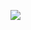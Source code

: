 [![](https://jitpack.io/v/vickyKDV/easyimagepicker.svg)](https://jitpack.io/#vickyKDV/easyimagepicker)
